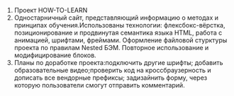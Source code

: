  1. Проект HOW-TO-LEARN
 2. Одностарничный сайт, представляющий информацию о методах и принципах обучения.Использованы технологии: флексбокс-вёрстка, позиционирование и продвинутая семантика языка HTML, работа с анимацией, шрифтами, фреймами. Оформление файловой стурктуры проекта по правилам Nested БЭМ. Повторное использование и модифицирование блоков.
 3. Планы по доработке проекта:подключить другие шрифты; добавить образовательные видео;проверить код на кроссбраузерность и дописать все вендорные префиксы; задизайнить форму, через которую пользователи смогут отправить комментарий.
